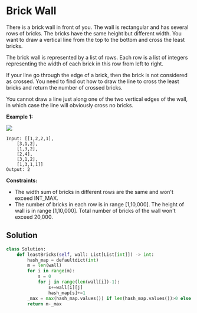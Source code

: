 <h1>Brick Wall</h1>

<p>
There is a brick wall in front of you. The wall is rectangular and has several rows of bricks. The bricks have the same height but different width. You want to draw a vertical line from the top to the bottom and cross the least bricks.

The brick wall is represented by a list of rows. Each row is a list of integers representing the width of each brick in this row from left to right.

If your line go through the edge of a brick, then the brick is not considered as crossed. You need to find out how to draw the line to cross the least bricks and return the number of crossed bricks.

You cannot draw a line just along one of the two vertical edges of the wall, in which case the line will obviously cross no bricks.

</p>

<b>Example 1:</b>

<img src="https://assets.leetcode.com/uploads/2018/10/12/brick_wall.png">

    Input: [[1,2,2,1],
        [3,1,2],
        [1,3,2],
        [2,4],
        [3,1,2],
        [1,3,1,1]]
    Output: 2
  
<b>Constraints:</b>

- The width sum of bricks in different rows are the same and won't exceed INT_MAX.
- The number of bricks in each row is in range [1,10,000]. The height of wall is in range [1,10,000]. Total number of bricks of the wall won't exceed 20,000.

<h2>Solution</h2>

```python
class Solution:
    def leastBricks(self, wall: List[List[int]]) -> int:
        hash_map = defaultdict(int)
        m = len(wall)
        for i in range(m):
            s = 0
            for j in range(len(wall[i])-1):
                s+=wall[i][j]
                hash_map[s]+=1
        _max = max(hash_map.values()) if len(hash_map.values())>0 else 0
        return m-_max
```
